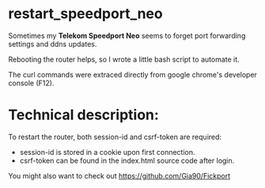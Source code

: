 # restart_speedport_neo

Sometimes my **Telekom Speedport Neo** seems to forget port forwarding settings and ddns updates. 

Rebooting the router helps, so I wrote a little bash script to automate it.

The curl commands were extraced directly from google chrome's developer console (F12).

# Technical description:
To restart the router, both session-id and csrf-token are required:
* session-id is stored in a cookie upon first connection. 
* csrf-token can be found in the index.html source code after login.

You might also want to check out https://github.com/Gia90/Fickport

